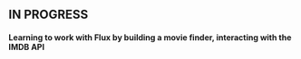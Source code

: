 ## IN PROGRESS

#### Learning to work with Flux by building a movie finder, interacting with the IMDB API